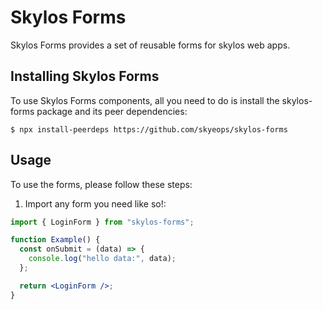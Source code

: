 # Skylos Forms

Skylos Forms provides a set of reusable forms for skylos web apps.

## Installing Skylos Forms

To use Skylos Forms components, all you need to do is install the skylos-forms package and its peer dependencies:

```
$ npx install-peerdeps https://github.com/skyeops/skylos-forms

```

## Usage

To use the forms, please follow these steps:

1. Import any form you need like so!:

```jsx
import { LoginForm } from "skylos-forms";

function Example() {
  const onSubmit = (data) => {
    console.log("hello data:", data);
  };

  return <LoginForm />;
}
```
